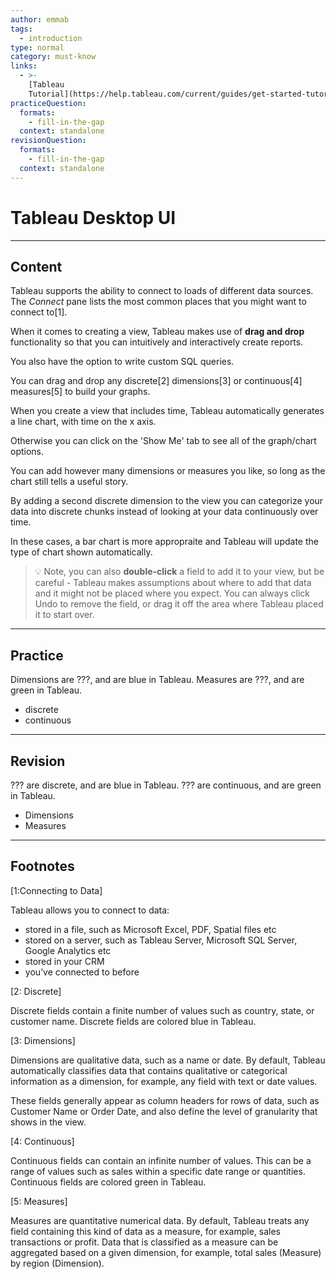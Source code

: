 ```yaml
---
author: emmab
tags:
  - introduction
type: normal
category: must-know
links:
  - >-
    [Tableau
    Tutorial](https://help.tableau.com/current/guides/get-started-tutorial/en-us/get-started-tutorial-home.htm){website}
practiceQuestion:
  formats:
    - fill-in-the-gap
  context: standalone
revisionQuestion:
  formats:
    - fill-in-the-gap
  context: standalone
---
```


# Tableau Desktop UI


---

## Content

Tableau supports the ability to connect to loads of different data sources. The *Connect* pane lists the most common places that you might want to connect to[1].

When it comes to creating a view, Tableau makes use of **drag and drop** functionality so that you can intuitively and interactively create reports.

You also have the option to write custom SQL queries.

You can drag and drop any discrete[2] dimensions[3] or continuous[4] measures[5] to build your graphs.

When you create a view that includes time, Tableau automatically generates a line chart, with time on the x axis.

Otherwise you can click on the 'Show Me' tab to see all of the graph/chart options. 

You can add however many dimensions or measures you like, so long as the chart still tells a useful story.

By adding a second discrete dimension to the view you can categorize your data into discrete chunks instead of looking at your data continuously over time. 

In these cases, a bar chart is more appropraite and Tableau will update the type of chart shown automatically. 

> 💡 Note, you can also **double-click** a field to add it to your view, but be careful - Tableau makes assumptions about where to add that data and it might not be placed where you expect. You can always click Undo to remove the field, or drag it off the area where Tableau placed it to start over.


---

## Practice

Dimensions are ???, and are blue in Tableau. 
Measures are ???, and are green in Tableau.

- discrete
- continuous


---

## Revision

??? are discrete, and are blue in Tableau. 
??? are continuous, and are green in Tableau.

- Dimensions
- Measures


---

## Footnotes

[1:Connecting to Data]

Tableau allows you to connect to data:

- stored in a file, such as Microsoft Excel, PDF, Spatial files etc
- stored on a server, such as Tableau Server, Microsoft SQL Server, Google Analytics etc
- stored in your CRM
- you’ve connected to before

[2: Discrete]

Discrete fields contain a finite number of values such as country, state, or customer name. Discrete fields are colored blue in Tableau.

[3: Dimensions]

Dimensions are qualitative data, such as a name or date. By default, Tableau automatically classifies data that contains qualitative or categorical information as a dimension, for example, any field with text or date values. 

These fields generally appear as column headers for rows of data, such as Customer Name or Order Date, and also define the level of granularity that shows in the view.

[4: Continuous]

Continuous fields can contain an infinite number of values. This can be a range of values such as sales within a specific date range or quantities. Continuous fields are colored green in Tableau.

[5: Measures]

Measures are quantitative numerical data. By default, Tableau treats any field containing this kind of data as a measure, for example, sales transactions or profit. Data that is classified as a measure can be aggregated based on a given dimension, for example, total sales (Measure) by region (Dimension).
